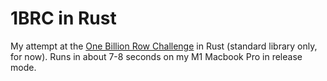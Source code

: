 # 1BRC in Rust

My attempt at the [One Billion Row Challenge](https://github.com/gunnarmorling/1brc) in Rust (standard library only, for now). Runs in about 7-8 seconds on my M1 Macbook Pro in release mode.
